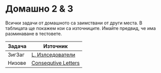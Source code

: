 # Домашно 2 & 3

Всички задачи от домашното са заимствани от други места. В таблицата ще покажем кои са източниците. Имайте предвид, че има разминаване в тестовете.

| Задача | Източник |
| ----- | ----- |
| ЗигЗаг | [L. Излседователи](https://bcpc.eu/XXXV/%d0%b7%d0%b0%d0%b4%d0%b0%d1%87%d0%b8/) |
| Низове | [Consequtive Letters](https://www.spoj.com/problems/CONSEC/) |
